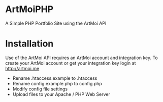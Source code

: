 # ArtMoiPHP

A Simple PHP Portfolio Site using the ArtMoi API

# Installation

Use of the ArtMoi API requires an ArtMoi account and integration key. To create your ArtMoi account or get your integration key login at http://artmoi.me

- Rename .htaccess.example to .htaccess
- Rename config.example.php to config.php
- Modify config file settings
- Upload files to your Apache / PHP Web Server

